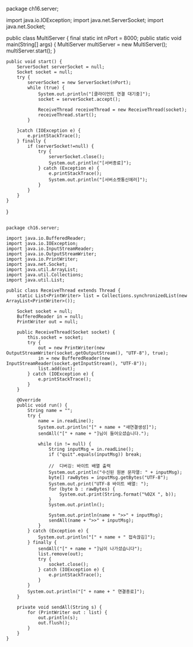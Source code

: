 package ch16.server;

import java.io.IOException;
import java.net.ServerSocket;
import java.net.Socket;

public class MultiServer {
    final static int nPort = 8000;
    public static void main(String[] args) {
        MultiServer multiServer = new MultiServer();
        multiServer.start();
    }

    public void start() {
        ServerSocket serverSocket = null;
        Socket socket = null;
        try {
            serverSocket = new ServerSocket(nPort);
            while (true) {
                System.out.println("[클라이언트 연결 대기중]");
                socket = serverSocket.accept();

                ReceiveThread receiveThread = new ReceiveThread(socket);
                receiveThread.start();
            }

        }catch (IOException e) {
            e.printStackTrace();
        } finally {
            if (serverSocket!=null) {
                try {
                    serverSocket.close();
                    System.out.println("[서버종료]");
                } catch (Exception e) {
                    e.printStackTrace();
                    System.out.println("[서버소켓통신에러]");
                }
            }
        }
    }

}

```

package ch16.server;

import java.io.BufferedReader;
import java.io.IOException;
import java.io.InputStreamReader;
import java.io.OutputStreamWriter;
import java.io.PrintWriter;
import java.net.Socket;
import java.util.ArrayList;
import java.util.Collections;
import java.util.List;

public class ReceiveThread extends Thread {
    static List<PrintWriter> list = Collections.synchronizedList(new ArrayList<PrintWriter>());

    Socket socket = null;
    BufferedReader in = null;
    PrintWriter out = null;

    public ReceiveThread(Socket socket) {
        this.socket = socket;
        try {
            out = new PrintWriter(new OutputStreamWriter(socket.getOutputStream(), "UTF-8"), true);
            in = new BufferedReader(new InputStreamReader(socket.getInputStream(), "UTF-8"));
            list.add(out);
        } catch (IOException e) {
            e.printStackTrace();
        }
    }

    @Override
    public void run() {
        String name = "";
        try {
            name = in.readLine();
            System.out.println("[" + name + "새연결생성]");
            sendAll("[" + name + "]님이 들어오셨습니다.");

            while (in != null) {
                String inputMsg = in.readLine();
                if ("quit".equals(inputMsg)) break;

                //  디버깅: 바이트 배열 출력
                System.out.println("수신된 원본 문자열: " + inputMsg);
                byte[] rawBytes = inputMsg.getBytes("UTF-8");
                System.out.print("UTF-8 바이트 배열: ");
                for (byte b : rawBytes) {
                    System.out.print(String.format("%02X ", b));
                }
                System.out.println();

                System.out.println(name + ">>" + inputMsg);
                sendAll(name + ">>" + inputMsg);
            }
        } catch (Exception e) {
            System.out.println("[" + name + " 접속끊김]");
        } finally {
            sendAll("[" + name + "]님이 나가셨습니다");
            list.remove(out);
            try {
                socket.close();
            } catch (IOException e) {
                e.printStackTrace();
            }
        }
        System.out.println("[" + name + " 연결종료]");
    }

    private void sendAll(String s) {
        for (PrintWriter out : list) {
            out.println(s);
            out.flush();
        }
    }
}
